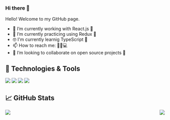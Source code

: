 ### Hi there 👋
Hello! Welcome to my GitHub page.


- 🔭 I’m currently working with React.js 🤩
- 🌱 I’m currently practicing using Redux 💪
- 🤓 I'm currently learnig TypeScript 🚀
- 📫 How to reach me: 📧📱💻
- 👯 I’m looking to collaborate on open source projects 🤗

## 🔧 Technologies & Tools
![](https://img.shields.io/badge/Code-JavaScript-informational?style=flat&logo=javascript&logoColor=yellow&color=2bbc8a)
![](https://img.shields.io/badge/Code-React-informational?style=flat&logo=react&logoColor=blue&color=2bbc8a)
![](https://img.shields.io/badge/Code-Redux-informational?style=flat&logo=redux&logoColor=violet&color=2bbc8a)
![](https://img.shields.io/badge/Code-Graphql-informational?style=flat&logo=graphql&logoColor=e535ab&color=2bbc8a)


## &#x1f4c8; GitHub Stats

<img align="left" src="https://github-readme-stats.vercel.app/api/top-langs/?username=andrmaz&theme=dracula" />
<img align="right" src="https://github-readme-stats.vercel.app/api/?username=andrmaz&theme=dracula" />


